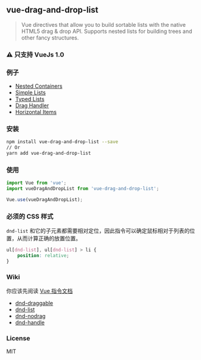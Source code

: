 ## vue-drag-and-drop-list

> Vue directives that allow you to build sortable lists with the native HTML5 drag & drop API. Supports nested lists for building trees and other fancy structures.

### ⚠️ 只支持 VueJs 1.0

### 例子

* [Nested Containers](https://hejx.herokuapp.com/vue-dndl/#!/)
* [Simple Lists](https://hejx.herokuapp.com/vue-dndl/#!/simple)
* [Typed Lists](https://hejx.herokuapp.com/vue-dndl/#!/item-types)
* [Drag Handler](https://hejx.herokuapp.com/vue-dndl/#!/handler)
* [Horizontal Items](https://hejx.herokuapp.com/vue-dndl/#!/horizontal)

### 安装

```bash
npm install vue-drag-and-drop-list --save
// Or
yarn add vue-drag-and-drop-list
```
### 使用

```js
import Vue from 'vue';
import vueDragAndDropList from 'vue-drag-and-drop-list';

Vue.use(vueDragAndDropList);
```

### 必须的 CSS 样式

`dnd-list` 和它的子元素都需要相对定位，因此指令可以确定鼠标相对于列表的位置，从而计算正确的放置位置。

```css
ul[dnd-list], ul[dnd-list] > li {
    position: relative;
}
```

### Wiki

你应该先阅读 [Vue 指令文档](http://vuejs.org/guide/custom-directive.html)

* [dnd-draggable](https://github.com/hejianxian/vue-drag-and-drop-list/wiki/dnd-draggable)
* [dnd-list](https://github.com/hejianxian/vue-drag-and-drop-list/wiki/dnd-list)
* [dnd-nodrag](https://github.com/hejianxian/vue-drag-and-drop-list/wiki/dnd-nodrag)
* [dnd-handle](https://github.com/hejianxian/vue-drag-and-drop-list/wiki/dnd-handle)

### License

MIT
